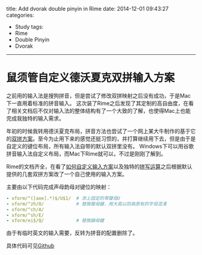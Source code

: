 title: Add dvorak double pinyin in Rime
date: 2014-12-01 09:43:27
categories:
  - Study
tags:
  - Rime
  - Double Pinyin
  - Dvorak
---

鼠须管自定义德沃夏克双拼输入方案
============================

之前用的输入法是搜狗拼音，但是尝试了修改双拼映射之后没有成功，于是Mac下一直用着标准的拼音输入。
这次装了Rime之后发现了其定制的高自由度，在看了相关文档后不仅对输入法的整体结构有了一个大致的了解，也使得Mac上也能完成我独特的输入需求。

<!-- more -->

年初的时候我转用德沃夏克布局，拼音方法也尝试了一个网上某大牛制作的基于它的[双拼方案](http://zhangshenjia.com/event/dvorak-shuangpin/)。至今为止用下来的感觉还挺习惯的，并打算继续用下去，但是由于是自定义的键位布局，所有输入法自带的默认双拼里没有。
Windows下可以用谷歌拼音输入法自定义布局，而Mac下Rime就可以，不过是刚刚了解到。

Rime的文档齐全，在看了[如何自定义输入方案](https://code.google.com/p/rimeime/wiki/RimeWithSchemata)以及独特的[拼写运算](https://code.google.com/p/rimeime/wiki/SpellingAlgebra)之后根据默认提供的几套双拼方案改了一个自己使用的输入方案。

主要由以下代码完成声母韵母对键位的映射：

``` yaml
- xform/^([aoe].*)$/U$1/  # 添上固定的零聲母U
- xform/^zh/O/            # 替換聲母鍵，用大寫以防與原有的字母混淆
- xform/^ch/A/
- xform/^sh/E/
- xform/ei$/Q/            # 替換韻母鍵
```

由于有临时英文的输入需要，反转为拼音的配置删除了。

具体代码可见[Github](https://github.com/tecton/Rime-Dvorak-Double-Pinyin/tree/master)